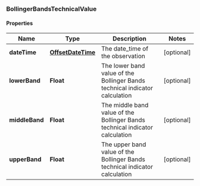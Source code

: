 
### BollingerBandsTechnicalValue

#### Properties
Name | Type | Description | Notes
------------ | ------------- | ------------- | -------------
**dateTime** | [**OffsetDateTime**](OffsetDateTime.md) | The date_time of the observation |  [optional]
**lowerBand** | **Float** | The lower band value of the Bollinger Bands technical indicator calculation |  [optional]
**middleBand** | **Float** | The middle band value of the Bollinger Bands technical indicator calculation |  [optional]
**upperBand** | **Float** | The upper band value of the Bollinger Bands technical indicator calculation |  [optional]



